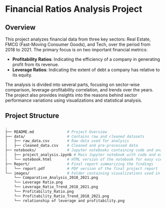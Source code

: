 # Financial Ratios Analysis Project

## Overview

This project analyzes financial data from three key sectors: Real Estate, FMCG (Fast-Moving Consumer Goods), and Tech, over the period from 2018 to 2021. The primary focus is on two important financial metrics:

- **Profitability Ratios**: Indicating the efficiency of a company in generating profit from its revenue.
- **Leverage Ratios**: Indicating the extent of debt a company has relative to its equity.

The analysis is divided into several parts, focusing on sector-wise comparison, leverage-profitability correlation, and trends over the years. The project also provides insights into the reasons behind sector performance variations using visualizations and statistical analysis.

## Project Structure

```bash
.
├── README.md               # Project Overview
├── data/                   # Contains raw and cleaned datasets
│   ├── raw_data.csv        # Raw data used for analysis
│   ├── cleaned_data.csv    # Cleaned and pre-processed data
├── notebooks/              # Jupyter notebooks containing code and analysis
│   ├── project_analysis.ipynb # Main Jupyter notebook with code and explanations
│   └── notebook.html       # HTML version of the notebook for easy viewing
├── Report/                 # Final report summarizing the findings
│   └── report.pdf          # PDF version of the final project report
└── images/                 # Folder containing visualizations used in the analysis
    └── Comparative_Analysis_2018_2021.png
    └── Leverage Ratio.png
    └── Leverage_Ratio_Trend_2018_2021.png
    └── Profitability_Ratio.png
    └── Profitability_Ratio_Trend_2018_2021.png
    └── relationship of leverage and profitability.png
```
